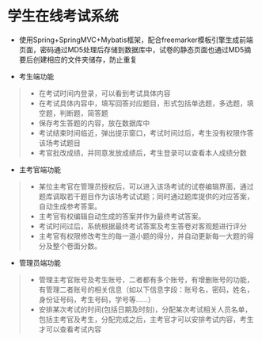学生在线考试系统  
===========
+ 使用Spring+SpringMVC+Mybatis框架，配合freemarker模板引擎生成前端页面，密码通过MD5处理后存储到数据库中，试卷的静态页面也通过MD5摘要后创建相应的文件夹储存，防止重复

* 考生端功能  

>* 在考试时间内登录，可以看到考试具体内容
>* 在考试具体内容中，填写回答对应题目，形式包括单选题，多选题，填空题，判断题，简答题
>* 保存考生答题的内容，放在数据库中
>* 考试结束时间临近，弹出提示窗口，考试时间过后，考生没有权限作答该场考试题目
>* 考官批改成绩，并同意发放成绩后，考生登录可以查看本人成绩分数  

* 主考官端功能

>* 某位主考官在管理员授权后，可以进入该场考试的试卷编辑界面，通过题库调取若干题目作为该场考试试题；同时通过题库提供的对应答案，自动生成参考答案。
>* 主考官有权编辑自动生成的答案并作为最终考试答案。
>* 考试时间过后，系统根据最终考试答案及考生答卷对客观题进行评分
>* 主考官有权限修改考生的每一道小题的得分，并自动更新每一大题的得分及整个卷面分数。  

* 管理员端功能

>* 管理主考官账号及考生账号，二者都有多个账号，有增删账号的功能，有管理二者账号的相关信息（如以下信息字段：账号名，密码，姓名，身份证号码，考生号码，学号等......）
>* 安排某次考试的时间(包括日期及时刻)，分配某次考试相关人员名单，包括主考官及考生，分配完成之后，主考官才可以安排考试内容，考生才可以查看考试内容

